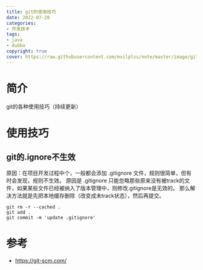 ```yaml
---
title: git的使用技巧
date: 2022-07-28
categories:
- 开发技术 
tags:
- java
- dubbo
copyright: true
cover: https://raw.githubusercontent.com/mvilplss/note/master/image/git.png
---
```

# 简介
git的各种使用技巧（持续更新）

# 使用技巧
## git的.ignore不生效
原因：在项目开发过程中个，一般都会添加 .gitignore 文件，规则很简单，但有时会发现，规则不生效。
原因是 .gitignore 只能忽略那些原来没有被track的文件，如果某些文件已经被纳入了版本管理中，则修改.gitignore是无效的。
那么解决方法就是先把本地缓存删除（改变成未track状态），然后再提交。
```
git rm -r --cached .
git add .
git commit -m 'update .gitignore'
```

# 参考
- https://git-scm.com/